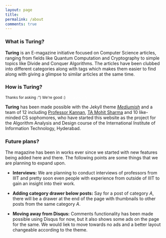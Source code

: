 ```yaml
---
layout: page
title: 
permalink: /about
comments: true
---
```


### What is Turing?

**Turing** is an E-magazine initiative focused on Computer Science articles, ranging from fields like Quantum Computation and Cryptography to simple topics like Divide and Conquer Algorithms. The articles have been clubbed into different categories along with tags which makes them easier to find along with giving a glimpse to similar articles at the same time.

### How is Turing?
<sup>Thanks for asking :") We're good :) <span style="color: #fefefe">(or are we?)</span></sup>

**Turing** has been made possible with the Jekyll theme *[Mediumish](https://jekyllthemes.io/theme/mediumish)* and a team of 12 including [Professor Kannan](https://www.iiit.ac.in/people/faculty/srinathan/), [TA Mohit Sharma]() and 10 like-minded CS sophomores, who have started this website as the project for the Algorithm Analysis and Design course of the International Institute of Information Technology, Hyderabad.

### Future plans?
The magazine has been in works ever since we started with new features being added here and there. The following points are some things that we are planning to expand upon.

- **Interviews:** We are planning to conduct interviews of professors from IIIT and pretty soon even people with experience from outside of IIIT to gain an insight into their work.

- **Adding category drawer below posts:** Say for a post of category *A*, there will be a drawer at the end of the page with thumbnails to other posts from the same category *A*.

- **Moving away from Disqus:** Comments functionality has been made possible using Disqus for now, but it also shows some ads on the page for the same. We would liek to move towards no ads and a better layout changeable according to the theme.
